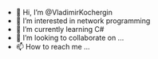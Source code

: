 - 👋 Hi, I’m @VladimirKochergin
- 👀 I’m interested in network programming
- 🌱 I’m currently learning C#
- 💞️ I’m looking to collaborate on ...
- 📫 How to reach me ...

<!---
VladimirKochergin/VladimirKochergin is a ✨ special ✨ repository because its `README.md` (this file) appears on your GitHub profile.
You can click the Preview link to take a look at your changes.
--->
